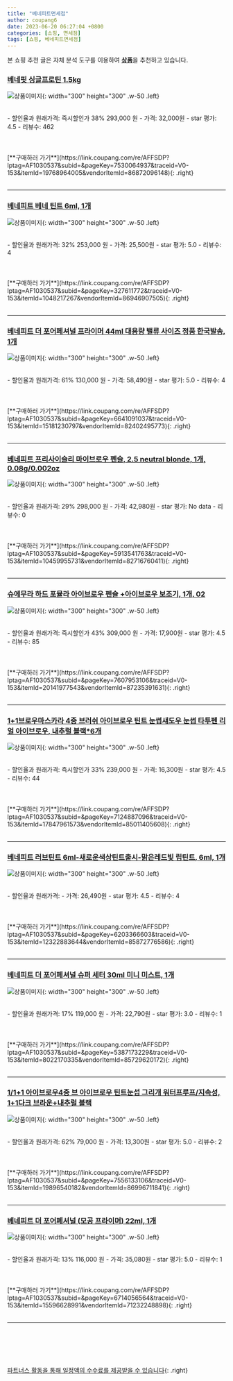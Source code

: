 ```yaml
---
title: "베네피트면세점"
author: coupang6
date: 2023-06-20 06:27:04 +0800
categories: [쇼핑, 면세점]
tags: [쇼핑, 베네피트면세점]
---
```


본 쇼핑 추천 글은 자체 분석 도구를 이용하여 [**상품**](https://link.coupang.com/a/bao1ui)을 추천하고 있습니다.

### [베네핏 싱글프로틴 1.5kg](https://link.coupang.com/re/AFFSDP?lptag=AF1030537&subid=&pageKey=7530064937&traceid=V0-153&itemId=19768964005&vendorItemId=86872096148)

![상품이미지](https://thumbnail10.coupangcdn.com/thumbnails/remote/230x230ex/image/vendor_inventory/2116/edf3ddf4e516bff66684652000eefe055557006d73f335e605776acd9666.png){: width="300" height="300" .w-50 .left}


<br>
- 할인율과 원래가격: 즉시할인가 38%  293,000   원
- 가격: 32,000원
- star 평가: 4.5
- 리뷰수: 462
<br>
<br>
<br>
<br>
[**구매하러 가기**](https://link.coupang.com/re/AFFSDP?lptag=AF1030537&subid=&pageKey=7530064937&traceid=V0-153&itemId=19768964005&vendorItemId=86872096148){: .right}
<br>
<br>

---

### [베네피트 베네 틴트 6ml, 1개](https://link.coupang.com/re/AFFSDP?lptag=AF1030537&subid=&pageKey=327611772&traceid=V0-153&itemId=1048217267&vendorItemId=86946907505)

![상품이미지](https://thumbnail8.coupangcdn.com/thumbnails/remote/230x230ex/image/vendor_inventory/f71d/fb4a984bc749d4b25e5df6f42d4753b4b80c581d684d2f837a54028a6dde.jpg){: width="300" height="300" .w-50 .left}


<br>
- 할인율과 원래가격: 32%  253,000   원
- 가격: 25,500원
- star 평가: 5.0
- 리뷰수: 4
<br>
<br>
<br>
<br>
[**구매하러 가기**](https://link.coupang.com/re/AFFSDP?lptag=AF1030537&subid=&pageKey=327611772&traceid=V0-153&itemId=1048217267&vendorItemId=86946907505){: .right}
<br>
<br>

---

### [베네피트 더 포어페셔널 프라이머 44ml 대용량 밸류 사이즈 정품 한국발송, 1개](https://link.coupang.com/re/AFFSDP?lptag=AF1030537&subid=&pageKey=6641091037&traceid=V0-153&itemId=15181230797&vendorItemId=82402495773)

![상품이미지](https://thumbnail9.coupangcdn.com/thumbnails/remote/230x230ex/image/vendor_inventory/3d13/939bf58ac30592a0071fdd7b2418dcbc90d3628c56f9e217341d7a5b6d97.jpg){: width="300" height="300" .w-50 .left}


<br>
- 할인율과 원래가격: 61%  130,000   원
- 가격: 58,490원
- star 평가: 5.0
- 리뷰수: 4
<br>
<br>
<br>
<br>
[**구매하러 가기**](https://link.coupang.com/re/AFFSDP?lptag=AF1030537&subid=&pageKey=6641091037&traceid=V0-153&itemId=15181230797&vendorItemId=82402495773){: .right}
<br>
<br>

---

### [베네피트 프리사이슬리 마이브로우 펜슬, 2.5 neutral blonde, 1개, 0.08g/0.002oz](https://link.coupang.com/re/AFFSDP?lptag=AF1030537&subid=&pageKey=5913541763&traceid=V0-153&itemId=10459955731&vendorItemId=82716760411)

![상품이미지](https://thumbnail10.coupangcdn.com/thumbnails/remote/230x230ex/image/vendor_inventory/154c/7a77b69f1ca81912ab6c7eb20c5c0b52a6dc2ef3bec87852f2b945fc67f2.jpeg){: width="300" height="300" .w-50 .left}


<br>
- 할인율과 원래가격: 29%  298,000   원
- 가격: 42,980원
- star 평가: No data
- 리뷰수: 0
<br>
<br>
<br>
<br>
[**구매하러 가기**](https://link.coupang.com/re/AFFSDP?lptag=AF1030537&subid=&pageKey=5913541763&traceid=V0-153&itemId=10459955731&vendorItemId=82716760411){: .right}
<br>
<br>

---

### [슈에무라 하드 포뮬라 아이브로우 펜슬 +아이브로우 보조기, 1개, 02](https://link.coupang.com/re/AFFSDP?lptag=AF1030537&subid=&pageKey=7607953106&traceid=V0-153&itemId=20141977543&vendorItemId=87235391631)

![상품이미지](https://thumbnail7.coupangcdn.com/thumbnails/remote/230x230ex/image/vendor_inventory/f8d8/eeb675c627d1d38c4e62a88c3852a472bc66ee5cf68c082d3238c77a39c5.jpg){: width="300" height="300" .w-50 .left}


<br>
- 할인율과 원래가격: 즉시할인가 43%  309,000   원
- 가격: 17,900원
- star 평가: 4.5
- 리뷰수: 85
<br>
<br>
<br>
<br>
[**구매하러 가기**](https://link.coupang.com/re/AFFSDP?lptag=AF1030537&subid=&pageKey=7607953106&traceid=V0-153&itemId=20141977543&vendorItemId=87235391631){: .right}
<br>
<br>

---

### [1+1브로우마스카라 4중 브러쉬 아이브로우 틴트 눈썹섀도우 눈썹 타투펜 리얼 아이브로우, 내추럴 블랙*6개](https://link.coupang.com/re/AFFSDP?lptag=AF1030537&subid=&pageKey=7124887096&traceid=V0-153&itemId=17847961573&vendorItemId=85011405608)

![상품이미지](https://thumbnail9.coupangcdn.com/thumbnails/remote/230x230ex/image/vendor_inventory/9d05/7a8950005917d02e7b5cdb1b538870c1963486bdefb4ff16bb4211861845.jpg){: width="300" height="300" .w-50 .left}


<br>
- 할인율과 원래가격: 즉시할인가 33%  239,000   원
- 가격: 16,300원
- star 평가: 4.5
- 리뷰수: 44
<br>
<br>
<br>
<br>
[**구매하러 가기**](https://link.coupang.com/re/AFFSDP?lptag=AF1030537&subid=&pageKey=7124887096&traceid=V0-153&itemId=17847961573&vendorItemId=85011405608){: .right}
<br>
<br>

---

### [베네피트 러브틴트 6ml-새로운색상틴트출시-맑은레드빛 립틴트, 6ml, 1개](https://link.coupang.com/re/AFFSDP?lptag=AF1030537&subid=&pageKey=6203366603&traceid=V0-153&itemId=12322883644&vendorItemId=85872776586)

![상품이미지](https://thumbnail8.coupangcdn.com/thumbnails/remote/230x230ex/image/vendor_inventory/c9b2/27abfa685587b1a466ffdb8d12167b19e438ef939c895d1f1b0ad4c4f8e1.jpg){: width="300" height="300" .w-50 .left}


<br>
- 할인율과 원래가격: 
- 가격: 26,490원
- star 평가: 4.5
- 리뷰수: 4
<br>
<br>
<br>
<br>
[**구매하러 가기**](https://link.coupang.com/re/AFFSDP?lptag=AF1030537&subid=&pageKey=6203366603&traceid=V0-153&itemId=12322883644&vendorItemId=85872776586){: .right}
<br>
<br>

---

### [베네피트 더 포어페셔널 슈퍼 세터 30ml 미니 미스트, 1개](https://link.coupang.com/re/AFFSDP?lptag=AF1030537&subid=&pageKey=5387173229&traceid=V0-153&itemId=8022170335&vendorItemId=85729620172)

![상품이미지](https://thumbnail9.coupangcdn.com/thumbnails/remote/230x230ex/image/vendor_inventory/7fb5/4ab544171c67a46b66623cf7082785be93423c5887aa1866839b22248d91.jpg){: width="300" height="300" .w-50 .left}


<br>
- 할인율과 원래가격: 17%  119,000   원
- 가격: 22,790원
- star 평가: 3.0
- 리뷰수: 1
<br>
<br>
<br>
<br>
[**구매하러 가기**](https://link.coupang.com/re/AFFSDP?lptag=AF1030537&subid=&pageKey=5387173229&traceid=V0-153&itemId=8022170335&vendorItemId=85729620172){: .right}
<br>
<br>

---

### [1/1+1 아이브로우4중 브 아이브로우 틴트눈섭 그리개 워터프루프/지속성, 1+1다크 브라운+내추럴 블랙](https://link.coupang.com/re/AFFSDP?lptag=AF1030537&subid=&pageKey=7556133106&traceid=V0-153&itemId=19896540182&vendorItemId=86996711841)

![상품이미지](https://thumbnail7.coupangcdn.com/thumbnails/remote/230x230ex/image/vendor_inventory/acdf/b6c2ac15aa1f2d892f71a4dba79977a1eac7686dade05a6ba8d3649f39da.jpg){: width="300" height="300" .w-50 .left}


<br>
- 할인율과 원래가격: 62%  79,000   원
- 가격: 13,300원
- star 평가: 5.0
- 리뷰수: 2
<br>
<br>
<br>
<br>
[**구매하러 가기**](https://link.coupang.com/re/AFFSDP?lptag=AF1030537&subid=&pageKey=7556133106&traceid=V0-153&itemId=19896540182&vendorItemId=86996711841){: .right}
<br>
<br>

---

### [베네피트 더 포어페셔널 (모공 프라이머) 22ml, 1개](https://link.coupang.com/re/AFFSDP?lptag=AF1030537&subid=&pageKey=6714056564&traceid=V0-153&itemId=15596628991&vendorItemId=71232248898)

![상품이미지](https://thumbnail8.coupangcdn.com/thumbnails/remote/230x230ex/image/product/image/vendoritem/2019/02/28/3045162014/5dd9c788-61ac-4978-9d46-183d0860fb7e.jpg){: width="300" height="300" .w-50 .left}


<br>
- 할인율과 원래가격: 13%  116,000   원
- 가격: 35,080원
- star 평가: 5.0
- 리뷰수: 1
<br>
<br>
<br>
<br>
[**구매하러 가기**](https://link.coupang.com/re/AFFSDP?lptag=AF1030537&subid=&pageKey=6714056564&traceid=V0-153&itemId=15596628991&vendorItemId=71232248898){: .right}
<br>
<br>

---
<br><br><br><br><br> [파트너스 활동을 통해 일정액의 수수료를 제공받을 수 있습니다](https://link.coupang.com/a/bao1ui){: .right}
